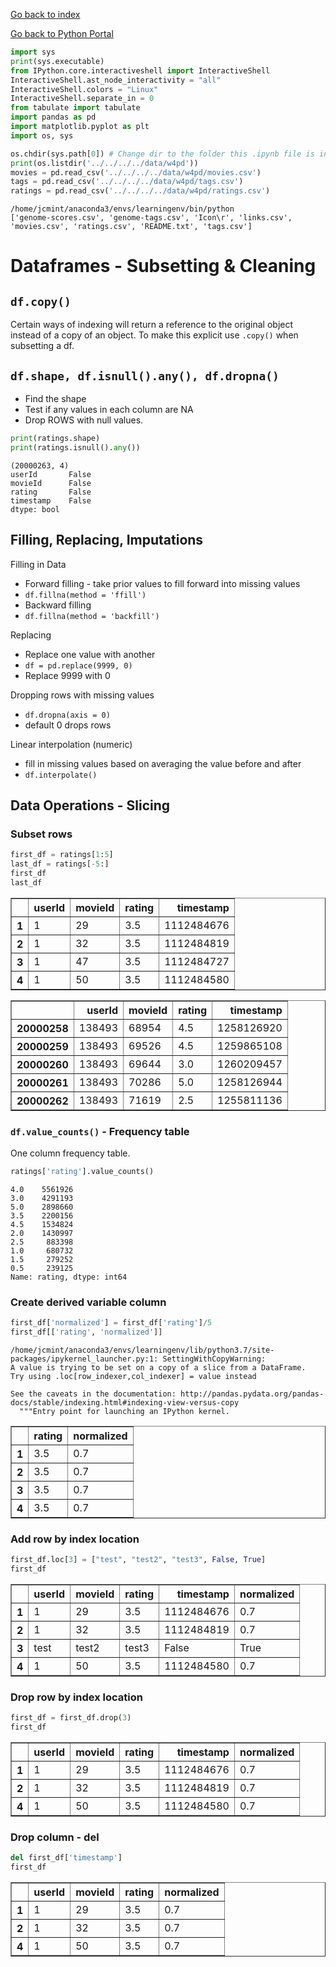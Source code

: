 
<a href="../../../index.html">Go back to index</a>

<a href="../base.html">Go back to Python Portal</a>

  



```python
import sys
print(sys.executable)
from IPython.core.interactiveshell import InteractiveShell
InteractiveShell.ast_node_interactivity = "all"
InteractiveShell.colors = "Linux"
InteractiveShell.separate_in = 0
from tabulate import tabulate
import pandas as pd
import matplotlib.pyplot as plt
import os, sys

os.chdir(sys.path[0]) # Change dir to the folder this .ipynb file is in
print(os.listdir('../../../../data/w4pd'))
movies = pd.read_csv('../../../../data/w4pd/movies.csv')
tags = pd.read_csv('../../../../data/w4pd/tags.csv')
ratings = pd.read_csv('../../../../data/w4pd/ratings.csv')
```

    /home/jcmint/anaconda3/envs/learningenv/bin/python
    ['genome-scores.csv', 'genome-tags.csv', 'Icon\r', 'links.csv', 'movies.csv', 'ratings.csv', 'README.txt', 'tags.csv']


# Dataframes - Subsetting & Cleaning

## `df.copy()`
Certain ways of indexing will return a reference to the original object instead of a copy of an object. To make this explicit use `.copy()` when subsetting a df. 

## `df.shape, df.isnull().any(), df.dropna()`
* Find the shape
* Test if any values in each column are NA
* Drop ROWS with null values. 


```python
print(ratings.shape)
print(ratings.isnull().any())
```

    (20000263, 4)
    userId       False
    movieId      False
    rating       False
    timestamp    False
    dtype: bool


## Filling, Replacing, Imputations

Filling in Data

* Forward filling - take prior values to fill forward into missing values
 * `df.fillna(method = 'ffill')`
* Backward filling
 * `df.fillna(method = 'backfill')`

Replacing

* Replace one value with another
 * `df = pd.replace(9999, 0)`
 * Replace 9999 with 0

Dropping rows with missing values

* `df.dropna(axis = 0)`
 * default 0 drops rows
 
Linear interpolation (numeric) 

* fill in missing values based on averaging the value before and after
* `df.interpolate()`

## Data Operations - Slicing

### Subset rows


```python
first_df = ratings[1:5]
last_df = ratings[-5:]
first_df
last_df
```




<div>
<style scoped>
    .dataframe tbody tr th:only-of-type {
        vertical-align: middle;
    }

    .dataframe tbody tr th {
        vertical-align: top;
    }

    .dataframe thead th {
        text-align: right;
    }
</style>
<table border="1" class="dataframe">
  <thead>
    <tr style="text-align: right;">
      <th></th>
      <th>userId</th>
      <th>movieId</th>
      <th>rating</th>
      <th>timestamp</th>
    </tr>
  </thead>
  <tbody>
    <tr>
      <th>1</th>
      <td>1</td>
      <td>29</td>
      <td>3.5</td>
      <td>1112484676</td>
    </tr>
    <tr>
      <th>2</th>
      <td>1</td>
      <td>32</td>
      <td>3.5</td>
      <td>1112484819</td>
    </tr>
    <tr>
      <th>3</th>
      <td>1</td>
      <td>47</td>
      <td>3.5</td>
      <td>1112484727</td>
    </tr>
    <tr>
      <th>4</th>
      <td>1</td>
      <td>50</td>
      <td>3.5</td>
      <td>1112484580</td>
    </tr>
  </tbody>
</table>
</div>






<div>
<style scoped>
    .dataframe tbody tr th:only-of-type {
        vertical-align: middle;
    }

    .dataframe tbody tr th {
        vertical-align: top;
    }

    .dataframe thead th {
        text-align: right;
    }
</style>
<table border="1" class="dataframe">
  <thead>
    <tr style="text-align: right;">
      <th></th>
      <th>userId</th>
      <th>movieId</th>
      <th>rating</th>
      <th>timestamp</th>
    </tr>
  </thead>
  <tbody>
    <tr>
      <th>20000258</th>
      <td>138493</td>
      <td>68954</td>
      <td>4.5</td>
      <td>1258126920</td>
    </tr>
    <tr>
      <th>20000259</th>
      <td>138493</td>
      <td>69526</td>
      <td>4.5</td>
      <td>1259865108</td>
    </tr>
    <tr>
      <th>20000260</th>
      <td>138493</td>
      <td>69644</td>
      <td>3.0</td>
      <td>1260209457</td>
    </tr>
    <tr>
      <th>20000261</th>
      <td>138493</td>
      <td>70286</td>
      <td>5.0</td>
      <td>1258126944</td>
    </tr>
    <tr>
      <th>20000262</th>
      <td>138493</td>
      <td>71619</td>
      <td>2.5</td>
      <td>1255811136</td>
    </tr>
  </tbody>
</table>
</div>



### `df.value_counts()` - Frequency table
One column frequency table.


```python
ratings['rating'].value_counts()
```




    4.0    5561926
    3.0    4291193
    5.0    2898660
    3.5    2200156
    4.5    1534824
    2.0    1430997
    2.5     883398
    1.0     680732
    1.5     279252
    0.5     239125
    Name: rating, dtype: int64



### Create derived variable column


```python
first_df['normalized'] = first_df['rating']/5
first_df[['rating', 'normalized']]
```

    /home/jcmint/anaconda3/envs/learningenv/lib/python3.7/site-packages/ipykernel_launcher.py:1: SettingWithCopyWarning: 
    A value is trying to be set on a copy of a slice from a DataFrame.
    Try using .loc[row_indexer,col_indexer] = value instead
    
    See the caveats in the documentation: http://pandas.pydata.org/pandas-docs/stable/indexing.html#indexing-view-versus-copy
      """Entry point for launching an IPython kernel.





<div>
<style scoped>
    .dataframe tbody tr th:only-of-type {
        vertical-align: middle;
    }

    .dataframe tbody tr th {
        vertical-align: top;
    }

    .dataframe thead th {
        text-align: right;
    }
</style>
<table border="1" class="dataframe">
  <thead>
    <tr style="text-align: right;">
      <th></th>
      <th>rating</th>
      <th>normalized</th>
    </tr>
  </thead>
  <tbody>
    <tr>
      <th>1</th>
      <td>3.5</td>
      <td>0.7</td>
    </tr>
    <tr>
      <th>2</th>
      <td>3.5</td>
      <td>0.7</td>
    </tr>
    <tr>
      <th>3</th>
      <td>3.5</td>
      <td>0.7</td>
    </tr>
    <tr>
      <th>4</th>
      <td>3.5</td>
      <td>0.7</td>
    </tr>
  </tbody>
</table>
</div>



### Add row by index location


```python
first_df.loc[3] = ["test", "test2", "test3", False, True]
first_df
```




<div>
<style scoped>
    .dataframe tbody tr th:only-of-type {
        vertical-align: middle;
    }

    .dataframe tbody tr th {
        vertical-align: top;
    }

    .dataframe thead th {
        text-align: right;
    }
</style>
<table border="1" class="dataframe">
  <thead>
    <tr style="text-align: right;">
      <th></th>
      <th>userId</th>
      <th>movieId</th>
      <th>rating</th>
      <th>timestamp</th>
      <th>normalized</th>
    </tr>
  </thead>
  <tbody>
    <tr>
      <th>1</th>
      <td>1</td>
      <td>29</td>
      <td>3.5</td>
      <td>1112484676</td>
      <td>0.7</td>
    </tr>
    <tr>
      <th>2</th>
      <td>1</td>
      <td>32</td>
      <td>3.5</td>
      <td>1112484819</td>
      <td>0.7</td>
    </tr>
    <tr>
      <th>3</th>
      <td>test</td>
      <td>test2</td>
      <td>test3</td>
      <td>False</td>
      <td>True</td>
    </tr>
    <tr>
      <th>4</th>
      <td>1</td>
      <td>50</td>
      <td>3.5</td>
      <td>1112484580</td>
      <td>0.7</td>
    </tr>
  </tbody>
</table>
</div>



### Drop row by index location


```python
first_df = first_df.drop(3)
first_df
```




<div>
<style scoped>
    .dataframe tbody tr th:only-of-type {
        vertical-align: middle;
    }

    .dataframe tbody tr th {
        vertical-align: top;
    }

    .dataframe thead th {
        text-align: right;
    }
</style>
<table border="1" class="dataframe">
  <thead>
    <tr style="text-align: right;">
      <th></th>
      <th>userId</th>
      <th>movieId</th>
      <th>rating</th>
      <th>timestamp</th>
      <th>normalized</th>
    </tr>
  </thead>
  <tbody>
    <tr>
      <th>1</th>
      <td>1</td>
      <td>29</td>
      <td>3.5</td>
      <td>1112484676</td>
      <td>0.7</td>
    </tr>
    <tr>
      <th>2</th>
      <td>1</td>
      <td>32</td>
      <td>3.5</td>
      <td>1112484819</td>
      <td>0.7</td>
    </tr>
    <tr>
      <th>4</th>
      <td>1</td>
      <td>50</td>
      <td>3.5</td>
      <td>1112484580</td>
      <td>0.7</td>
    </tr>
  </tbody>
</table>
</div>



### Drop column - **del**


```python
del first_df['timestamp']
first_df
```




<div>
<style scoped>
    .dataframe tbody tr th:only-of-type {
        vertical-align: middle;
    }

    .dataframe tbody tr th {
        vertical-align: top;
    }

    .dataframe thead th {
        text-align: right;
    }
</style>
<table border="1" class="dataframe">
  <thead>
    <tr style="text-align: right;">
      <th></th>
      <th>userId</th>
      <th>movieId</th>
      <th>rating</th>
      <th>normalized</th>
    </tr>
  </thead>
  <tbody>
    <tr>
      <th>1</th>
      <td>1</td>
      <td>29</td>
      <td>3.5</td>
      <td>0.7</td>
    </tr>
    <tr>
      <th>2</th>
      <td>1</td>
      <td>32</td>
      <td>3.5</td>
      <td>0.7</td>
    </tr>
    <tr>
      <th>4</th>
      <td>1</td>
      <td>50</td>
      <td>3.5</td>
      <td>0.7</td>
    </tr>
  </tbody>
</table>
</div>


